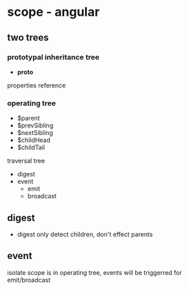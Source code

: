 scope - angular
===============

two trees
---------


### prototypal inheritance tree
* __proto__

properties reference

### operating tree
* $parent
* $prevSibling
* $nextSibling
* $childHead
* $childTail

traversal tree

* digest
* event
  * emit
  * broadcast

digest
------
* digest only detect children, don't effect parents

event
-----
isolate scope is in operating tree, events will be triggerred for emit/broadcast

